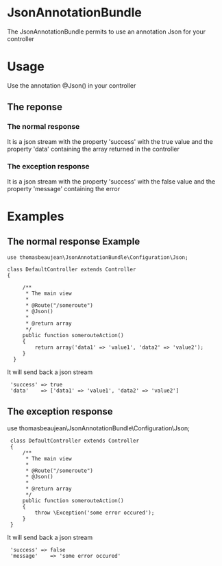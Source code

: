 JsonAnnotationBundle
=================

The JsonAnnotationBundle permits to use an annotation Json for your controller

# Usage

Use the annotation @Json() in your controller

## The reponse
### The normal response
It is a json stream with the property 'success' with the true value and the property 'data' containing the array returned in the controller
### The exception response
It is a json stream with the property 'success' with the false value and the property 'message' containing the error 
# Examples
## The normal response Example

    use thomasbeaujean\JsonAnnotationBundle\Configuration\Json;
 
    class DefaultController extends Controller
    {
 
         /**
          * The main view
          *
          * @Route("/someroute")
          * @Json()
          *
          * @return array
          */
         public function somerouteAction()
         { 
  	         return array('data1' => 'value1', 'data2' => 'value2');
         }
      }

It will send back a json stream

     'success' => true
     'data'    => ['data1' => 'value1', 'data2' => 'value2']

## The exception response

 use thomasbeaujean\JsonAnnotationBundle\Configuration\Json;
 
     class DefaultController extends Controller
     {
         /**
          * The main view
          *
          * @Route("/someroute")
          * @Json()
          *
          * @return array
          */
         public function somerouteAction()
         { 
    	     throw \Exception('some error occured');
         }
     }

It will send back a json stream

     'success' => false
     'message'    => 'some error occured'

